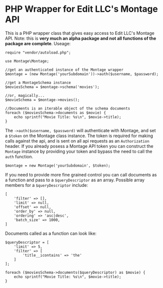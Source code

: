 # PHP Wrapper for Edit LLC's Montage API

This is a PHP wrapper class that gives easy access to Edit LLC's Montage API.  Note: this is **very much an alpha package
and not all functions of the package are complete**. Useage:

```
require "vendor/autoload.php";

use Montage\Montage;

//get an authenticated instance of the Montage wrapper
$montage = (new Montage('yourSubdomain'))->auth($username, $password);

//get a MontageSchema instance 
$moviesSchema = $montage->schema('movies');

//or, magically...
$movieSchema = $montage->movies(); 

//Documents is an iterable object of the schema documents
foreach ($moviesSchema->documents as $movie) {
    echo sprintf("Movie Title: %s\n", $movie->title);
}
```

The `->auth($username, $password)` will authenticate with Montage, and set a `$token` on the Montage class instance. 
The token is required for making calls against the api, and is sent on all api requests as an `Authorization` header.
If you already posess a Montage API token you can construct the `Montage` instance by providing your token and bypass 
the need to call the `auth` function.

```
$montage = new Montage('yourSubdomain', $token);
```

If you need to provide more fine grained control you can call documents as a function and pass to a `$queryDescriptor` 
as an array.  Possible array members for a `$queryDescriptor` include:

```
[
    'filter' => [],
    'limit' => null,
    'offset' => null,
    'order_by' => null,
    'ordering' => 'asc|desc',
    'batch_size' => 1000,
]
```

Documents called as a function can look like:

```
$queryDescriptor = [
    'limit' => 5,
    'filter' => [
        'title__icontains' => 'the'
    ]
];

foreach ($moviesSchema->documents($queryDescriptor) as $movie) {
    echo sprintf("Movie Title: %s\n", $movie->title);
}
```



